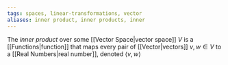 ```yaml
---
tags: spaces, linear-transformations, vector
aliases: inner product, inner products, inner
---
```

The *inner product* over some [[Vector Space|vector space]] $V$ is a [[Functions|function]] that maps every pair of [[Vector|vectors]] $v, w \in V$  to a [[Real Numbers|real number]], denoted $\langle v,w \rangle$   
